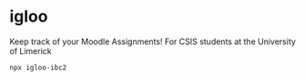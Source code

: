 # igloo
Keep track of your Moodle Assignments!  For CSIS students at the University of Limerick 


```bash
npx igloo-ibc2
```
